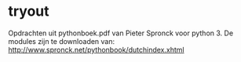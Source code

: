 # tryout
Opdrachten uit pythonboek.pdf van Pieter Spronck voor python 3.
De modules zijn te downloaden van:
http://www.spronck.net/pythonbook/dutchindex.xhtml
